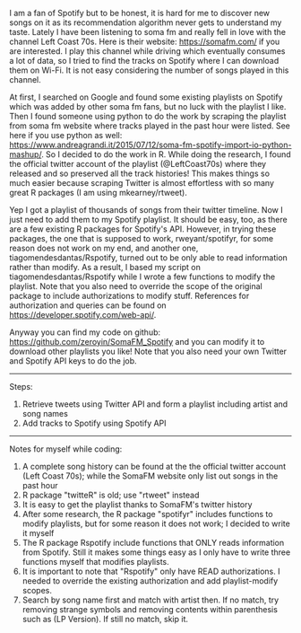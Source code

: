 I am a fan of Spotify but to be honest, it is hard for me to discover new songs on it as its recommendation algorithm never gets to understand my taste. Lately I have been listening to soma fm and really fell in love with the channel Left Coast 70s. Here is their website: https://somafm.com/ if you are interested. I play this channel while driving which eventually consumes a lot of data, so I tried to find the tracks on Spotify where I can download them on Wi-Fi. It is not easy considering the number of songs played in this channel.

At first, I searched on Google and found some existing playlists on Spotify which was added by other soma fm fans, but no luck with the playlist I like. Then I found someone using python to do the work by scraping the playlist from soma fm website where tracks played in the past hour were listed. See here if you use python as well: https://www.andreagrandi.it/2015/07/12/soma-fm-spotify-import-io-python-mashup/. So I decided to do the work in R. While doing the research, I found the official twitter account of the playlist (@LeftCoast70s) where they released and so preserved all the track histories! This makes things so much easier because scraping Twitter is almost effortless with so many great R packages (I am using mkearney/rtweet).

Yep I got a playlist of thousands of songs from their twitter timeline. Now I just need to add them to my Spotify playlist. It should be easy, too, as there are a few existing R packages for Spotify's API. However, in trying these packages, the one that is supposed to work, rweyant/spotifyr, for some reason does not work on my end, and another one, tiagomendesdantas/Rspotify, turned out to be only able to read information rather than modify. As a result, I based my script on tiagomendesdantas/Rspotify while I wrote a few functions to modify the playlist. Note that you also need to override the scope of the original package to include authorizations to modify stuff. References for authorization and queries can be found on https://developer.spotify.com/web-api/.

Anyway you can find my code on github: https://github.com/zeroyin/SomaFM_Spotify and you can modify it to download other playlists you like! Note that you also need your own Twitter and Spotify API keys to do the job.


--------------------------------
Steps:
1. Retrieve tweets using Twitter API and form a playlist including artist and song names
2. Add tracks to Spotify using Spotify API

--------------------------------
Notes for myself while coding:
1. A complete song history can be found at the the official twitter account (Left Coast 70s); while the SomaFM website only list out songs in the past hour
2. R package "twitteR" is old; use "rtweet" instead
3. It is easy to get the playlist thanks to SomaFM's twitter history
4. After some research, the R package "spotifyr" includes functions to modify playlists, but for some reason it does not work; I decided to write it myself
5. The R package Rspotify include functions that ONLY reads information from Spotify. Still it makes some things easy as I only have to write three functions myself that modifies playlists. 
6. It is important to note that "Rspotify" only have READ authorizations. I needed to override the existing authorization and add playlist-modify scopes.
7. Search by song name first and match with artist then. If no match, try removing strange symbols and removing contents within parenthesis such as (LP Version). If still no match, skip it.
